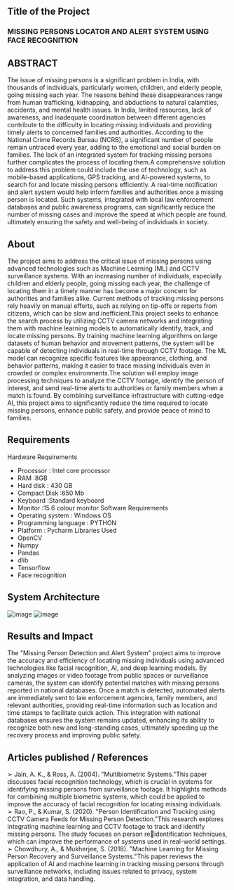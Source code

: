 ## Title of the Project
### MISSING PERSONS LOCATOR AND ALERT SYSTEM USING FACE RECOGNITION

## ABSTRACT
The issue of missing persons is a significant problem in India, with thousands of individuals, particularly women, children, and elderly people, going missing 
each year. The reasons behind these disappearances range from human trafficking, kidnapping, and abductions to natural calamities, accidents, and 
mental health issues. In India, limited resources, lack of awareness, and inadequate coordination between different agencies contribute to the difficulty 
in locating missing individuals and providing timely alerts to concerned families and authorities. According to the National Crime Records Bureau (NCRB), a significant number of people remain untraced every year, adding to the emotional and social burden on families. The lack of an integrated system for tracking missing persons further complicates the process of locating them.A comprehensive solution to address this problem could include the use of technology, such as mobile-based applications, GPS tracking, and AI-powered systems, to search for and locate missing persons efficiently. A real-time notification and alert system would help inform families and authorities once a missing person is located. Such systems, integrated with local law enforcement databases and public awareness programs, can significantly reduce the number of missing cases and improve the speed at which people are found, ultimately ensuring the safety and well-being of individuals in society.


## About
The project aims to address the critical issue of missing persons using advanced technologies such as Machine Learning (ML) and CCTV surveillance systems. 
With an increasing number of individuals, especially children and elderly people, going missing each year, the challenge of locating them in a timely 
manner has become a major concern for authorities and families alike. Current methods of tracking missing persons rely heavily on manual efforts, such as 
relying on tip-offs or reports from citizens, which can be slow and inefficient.This project seeks to enhance the search process by utilizing CCTV camera 
networks and integrating them with machine learning models to automatically identify, track, and locate missing persons. By training machine learning 
algorithms on large datasets of human behavior and movement patterns, the system will be capable of detecting individuals in real-time through CCTV 
footage. The ML model can recognize specific features like appearance, clothing, and behavior patterns, making it easier to trace missing individuals 
even in crowded or complex environments.The solution will employ image processing techniques to analyze the CCTV footage, identify the person of interest, and send real-time alerts to authorities or family members when a match is found. By combining surveillance infrastructure with cutting-edge AI, this project aims to significantly reduce the time required to locate missing persons, enhance public safety, and provide peace of mind to families.


## Requirements
Hardware Requirements
* Processor : Intel core processor
* RAM :8GB
* Hard disk : 430 GB
* Compact Disk :650 Mb
* Keyboard :Standard keyboard
* Monitor :15.6 colour monitor
Software Requirements
* Operating system : Windows OS
* Programming language : PYTHON
* Platform : Pycharm
Libraries Used
* OpenCV
* Numpy
* Pandas
* dlib
* Tensorflow
* Face recognition

## System Architecture
![image](https://github.com/user-attachments/assets/3f106ac1-f120-4521-bed3-7828d4557ff8)
![image](https://github.com/user-attachments/assets/b28b7c32-343b-4aeb-9b9e-3412539af349)

## Results and Impact

The "Missing Person Detection and Alert System" project aims to improve the accuracy and efficiency of locating missing individuals using advanced technologies like facial recognition, AI, and deep learning models. By analyzing images or video footage from public spaces or surveillance cameras, the system can identify potential matches with missing persons reported in national databases. Once a match is detected, automated alerts are immediately sent to law enforcement agencies, family members, and relevant authorities, providing real-time information such as location and time stamps to facilitate quick action. This integration with national databases ensures the system remains updated, enhancing its ability to recognize both new and long-standing cases, ultimately speeding up the recovery process and improving public safety.

## Articles published / References

➢ Jain, A. K., & Ross, A. (2004). "Multibiometric Systems."This paper discusses facial recognition technology, which is crucial in systems for identifying missing persons from surveillance footage. It highlights methods for combining multiple biometric systems, which could be applied to improve the accuracy of facial recognition for locating missing individuals.
➢ Rao, P., & Kumar, S. (2020). "Person Identification and Tracking using CCTV Camera Feeds for Missing Person Detection."This research explores integrating machine learning and CCTV footage to track and identify missing persons. The study focuses on person reidentification techniques, which can improve the performance of systems used in real-world settings.
➢ Chowdhury, A., & Mukherjee, S. (2018). "Machine Learning for Missing Person Recovery and Surveillance Systems."This paper reviews the application of AI and machine learning in tracking missing persons through surveillance networks, including issues related to privacy, system integration, and data handling.
